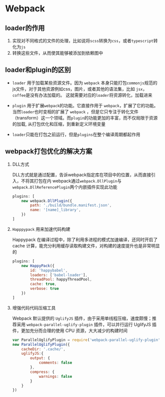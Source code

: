 # Webpack

## loader的作用

1. 实现对不同格式的文件的处理，比如说将`scss`转换为`css`，或者`typescript`转化为`js`
2. 转换这些文件，从而使其能够被添加到依赖图中

## loader和plugin的区别

- `loader` 用于加载某些资源文件。因为 `webpack` 本身只能打包`commonjs`规范的js文件，对于其他资源例如css，图片，或者其他的语法集，比如 `jsx`， `coffee`是没有办法加载的。 这就需要对应的`loader`将资源转化，加载进来

- `plugin` 用于扩展`webpack`的功能。它直接作用于 `webpack`，扩展了它的功能。当然`loader`也时变相的扩展了 `webpack` ，但是它只专注于转化文件（transform）这一个领域。而`plugin`的功能更加的丰富，而不仅局限于资源的加载, 从打包优化和压缩，到重新定义环境变量

- `loader`只能在打包之前运行，但是`plugins`在整个编译周期都起作用

## webpack打包优化的解决方案

1. DLL方式

    DLL方式就是通过配置，告诉webpack指定库在项目中的位置，从而直接引入，不将其打包在内
    webpack通过`webpack.DllPlugin`与`webpack.DllReferencePlugin`两个内嵌插件实现此功能

    ``` js
    plugins: [
        new webpack.DllPlugin({
            path: './build/bundle.manifest.json',
            name: '[name]_library',
        })
    ]
    ```

2. `Happpypack` 用来加速代码构建

    Happypack 在编译过程中，除了利用多进程的模式加速编译，还同时开启了 cache 计算，能充分利用缓存读取构建文件，对构建的速度提升也是非常明显的

    ``` js
    plugins: [
        new HappyPack({
            id: 'happybabel',
            loaders: ['babel-loader'],
            threadPool: happyThreadPool,
            cache: true,
            verbose: true
        })
    ]
    ```

3. 增强代码代码压缩工具

    Webpack 默认提供的 `UglifyJS` 插件，由于采用单线程压缩，速度颇慢；推荐采用 `webpack-parallel-uglify-plugin` 插件，可以并行运行 UglifyJS 插件，更加充分而合理的使用 CPU 资源，大大减少的构建时间

    ``` js
    var ParallelUglifyPlugin = require('webpack-parallel-uglify-plugin');
    new ParallelUglifyPlugin({
        cacheDir: '.cache/',
        uglifyJS:{
            output: {
                comments: false
            },
            compress: {
                warnings: false
            }
        }
    })
    ```